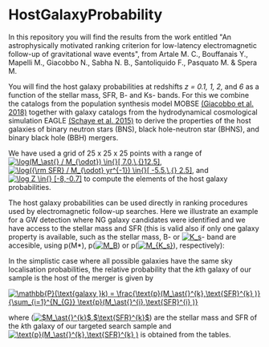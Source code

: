 # HostGalaxyProbability

In this repository you will find the results from the work entitled "An astrophysically motivated ranking criterion for
low-latency electromagnetic follow-up of gravitational wave events", from Artale M. C., Bouffanais Y., Mapelli M., Giacobbo N., Sabha N. B., Santoliquido F., Pasquato M. & Spera M.

You will find the host galaxy probabilities at redshifts *z = 0.1, 1, 2,* and *6* as a function of the stellar mass, SFR, B- and Ks- bands.
For this we combine the catalogs from the population synthesis model MOBSE 
[(Giacobbo et al. 2018)](https://ui.adsabs.harvard.edu/abs/2018MNRAS.474.2959G/abstract)
together with galaxy catalogs from the hydrodynamical cosmological simulation EAGLE [(Schaye et al. 2015)](https://ui.adsabs.harvard.edu/abs/2015MNRAS.446..521S/abstract) to derive the properties of the host galaxies of binary neutron stars (BNS), black hole-neutron star (BHNS), and binary black hole (BBH) mergers.

We have used a grid of 25 x 25 x 25 points with a range of <a href="https://www.codecogs.com/eqnedit.php?latex=\inline&space;\log(M_\ast{}&space;/&space;M_{\odot})&space;\in{}[&space;7.0,\,{}12.5]" target="_blank"><img src="https://latex.codecogs.com/gif.latex?\inline&space;\log(M_\ast{}&space;/&space;M_{\odot})&space;\in{}[&space;7.0,\,{}12.5]" title="\log(M_\ast{} / M_{\odot}) \in{}[ 7.0,\,{}12.5]" /></a>,
<a href="https://www.codecogs.com/eqnedit.php?latex=\log({\rm&space;SFR}&space;/&space;M_{\odot}&space;yr^{-1})&space;\in{}[&space;-5.5,\,{}&space;2.5]" target="_blank"><img src="https://latex.codecogs.com/gif.latex?\log({\rm&space;SFR}&space;/&space;M_{\odot}&space;yr^{-1})&space;\in{}[&space;-5.5,\,{}&space;2.5]" title="\log({\rm SFR} / M_{\odot} yr^{-1}) \in{}[ -5.5,\,{} 2.5]" /></a>, and <a href="https://www.codecogs.com/eqnedit.php?latex=\inline&space;\log&space;Z&space;\in{}&space;[-8,-0.7]" target="_blank"><img src="https://latex.codecogs.com/gif.latex?\inline&space;\log&space;Z&space;\in{}&space;[-8,-0.7]" title="\log Z \in{} [-8,-0.7]" /></a>
to compute the elements of the host galaxy probabilities.

The host galaxy probabilities can be used directly in ranking procedures used by electromagnetic follow-up searches.
Here we illustrate an example for a GW detection where NG galaxy candidates were identified and we have access to the stellar mass and SFR (this is valid also if only one galaxy property is available, such as the stellar mass, B- or <a href="https://www.codecogs.com/eqnedit.php?latex=K_s" target="_blank"><img src="https://latex.codecogs.com/gif.latex?K_s" title="K_s" /></a>- band are accesible, using p(M*), p(<a href="https://www.codecogs.com/eqnedit.php?latex=M_B" target="_blank"><img src="https://latex.codecogs.com/gif.latex?M_B" title="M_B" /></a>) or p(<a href="https://www.codecogs.com/eqnedit.php?latex=M_{K_s}" target="_blank"><img src="https://latex.codecogs.com/gif.latex?M_{K_s}" title="M_{K_s}" /></a>), respectively):

In the simplistic case where all possible galaxies have the same sky localisation probabilities, the relative probability that the *k*th galaxy of our sample is the host of the merger is given by 

<a href="https://www.codecogs.com/eqnedit.php?latex=\mathbb{P}(\text{galaxy&space;}k)&space;=&space;\frac{\text{p}(M_\ast{}^{k},\text{SFR}^{k}&space;)}{\sum_{i=1}^{N_{G}}&space;\text{p}(M_\ast{}^{i},\text{SFR}^{i}&space;)}" target="_blank"><img src="https://latex.codecogs.com/gif.latex?\mathbb{P}(\text{galaxy&space;}k)&space;=&space;\frac{\text{p}(M_\ast{}^{k},\text{SFR}^{k}&space;)}{\sum_{i=1}^{N_{G}}&space;\text{p}(M_\ast{}^{i},\text{SFR}^{i}&space;)}" title="\mathbb{P}(\text{galaxy }k) = \frac{\text{p}(M_\ast{}^{k},\text{SFR}^{k} )}{\sum_{i=1}^{N_{G}} \text{p}(M_\ast{}^{i},\text{SFR}^{i} )}" /></a>

where (<a href="https://www.codecogs.com/eqnedit.php?latex=$M_\ast{}^{k}$,$\text{SFR}^{k}$" target="_blank"><img src="https://latex.codecogs.com/gif.latex?$M_\ast{}^{k}$,$\text{SFR}^{k}$" title="$M_\ast{}^{k}$,$\text{SFR}^{k}$" /></a>) are the stellar mass and SFR of the *k*th galaxy of our targeted search sample and <a href="https://www.codecogs.com/eqnedit.php?latex=\text{p}(M_\ast{}^{k},\text{SFR}^{k}&space;)" target="_blank"><img src="https://latex.codecogs.com/gif.latex?\text{p}(M_\ast{}^{k},\text{SFR}^{k}&space;)" title="\text{p}(M_\ast{}^{k},\text{SFR}^{k} )" /></a> is obtained from the tables.
